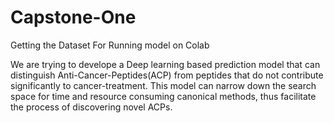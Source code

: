 # Capstone-One
Getting the Dataset For Running model on Colab

We are trying to develope a Deep learning based prediction model that can distinguish Anti-Cancer-Peptides(ACP) from peptides that do not contribute significantly to cancer-treatment. This model can narrow down the search space for time and resource consuming canonical  methods, thus facilitate the process of discovering novel ACPs.     
